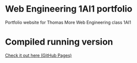 # Web Engineering 1AI1 portfolio

Portfolio website for Thomas More Web Engineering class 1AI1

# Compiled running version

[Check it out here (GitHub Pages)](src)
